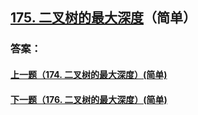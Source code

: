 ## [175. 二叉树的最大深度](https://leetcode-cn.com/problems/merge-two-sorted-lists/)（简单）





### 答案：



#### [上一题（174. 二叉树的最大深度）(简单)](https://github.com/sdwwld/leetCode/blob/master/src/main/java/com/wld/java/leetcode/leetCode0174.md)

#### [下一题（176. 二叉树的最大深度）(简单)](https://github.com/sdwwld/leetCode/blob/master/src/main/java/com/wld/java/leetcode/leetCode0176.md)